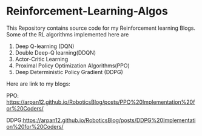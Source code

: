 # Reinforcement-Learning-Algos
This Repository contains source code for my Reinforcement learning Blogs. Some of the RL algorithms implemented here are
1. Deep Q-learning (DQN)
2. Double Deep-Q learning(DDQN)
3. Actor-Critic Learning
4. Proximal Policy Optimization Algorithms(PPO)
5. Deep Deterministic Policy Gradient (DDPG)

Here are link to my blogs:

PPO: https://arpan12.github.io/RoboticsBlog/posts/PPO%20Implementation%20for%20Coders/

DDPG:https://arpan12.github.io/RoboticsBlog/posts/DDPG%20Implementation%20for%20Coders/
